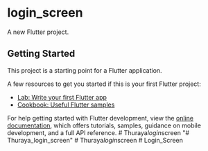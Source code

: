 # login_screen

A new Flutter project.

## Getting Started

This project is a starting point for a Flutter application.

A few resources to get you started if this is your first Flutter project:

- [Lab: Write your first Flutter app](https://docs.flutter.dev/get-started/codelab)
- [Cookbook: Useful Flutter samples](https://docs.flutter.dev/cookbook)

For help getting started with Flutter development, view the
[online documentation](https://docs.flutter.dev/), which offers tutorials,
samples, guidance on mobile development, and a full API reference.
#   T h u r a y a _ l o g i n _ s c r e e n  
 "# Thuraya_login_screen" 
#   T h u r a y a _ l o g i n _ s c r e e n  
 # Login_Screen

